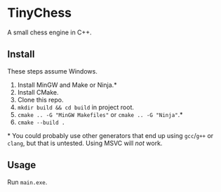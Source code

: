 # TinyChess

A small chess engine in C++.

## Install

These steps assume Windows.

1. Install MinGW and Make or Ninja.*
2. Install CMake.
3. Clone this repo.
4. `mkdir build && cd build` in project root.
5. `cmake .. -G "MinGW Makefiles"` or `cmake .. -G "Ninja"`.*
6. `cmake --build .`

\* You could probably use other generators that end up using `gcc`/`g++` or `clang`, but that is untested. Using MSVC
will _not_ work.

## Usage

Run `main.exe`.
